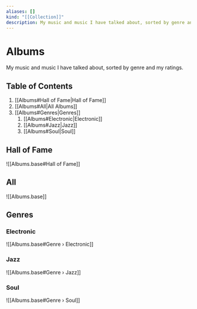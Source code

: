 ```yaml
---
aliases: []
kind: "[[Collection]]"
description: My music and music I have talked about, sorted by genre and my ratings.
---
```

# Albums
My music and music I have talked about, sorted by genre and my ratings.

## Table of Contents
1. [[Albums#Hall of Fame|Hall of Fame]]
2. [[Albums#All|All Albums]]
3. [[Albums#Genres|Genres]]
	1. [[Albums#Electronic|Electronic]]
	2. [[Albums#Jazz|Jazz]]
	3. [[Albums#Soul|Soul]]

## Hall of Fame
![[Albums.base#Hall of Fame]]

## All
![[Albums.base]]

## Genres
### Electronic
![[Albums.base#Genre › Electronic]]

### Jazz
![[Albums.base#Genre › Jazz]]

### Soul
![[Albums.base#Genre › Soul]]
